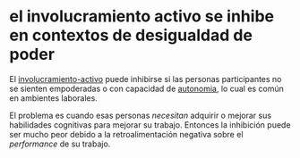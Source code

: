 # el involucramiento activo se inhibe en contextos de desigualdad de poder

El [involucramiento-activo](involucramiento-activo.md) puede inhibirse si las personas participantes no se sienten empoderadas o con capacidad de [autonomia](autonomia.md), lo cual es común en ambientes laborales.

El problema es cuando esas personas *necesitan* adquirir o mejorar sus habilidades cognitivas para mejorar su trabajo. Entonces la inhibición puede ser mucho peor debido a la retroalimentación negativa sobre el *performance* de su trabajo.
